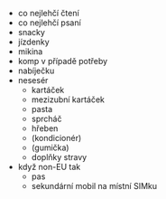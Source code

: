- co nejlehčí čtení 
- co nejlehčí psaní
- snacky
- jízdenky
- mikina
- komp v případě potřeby
- nabíječku
- nesesér
	- kartáček
	- mezizubní kartáček
	- pasta
	- sprcháč
	- hřeben
	- (kondicionér)
	- (gumička)
	- doplňky stravy
- když non-EU tak
	- pas
	- sekundární mobil na místní SIMku